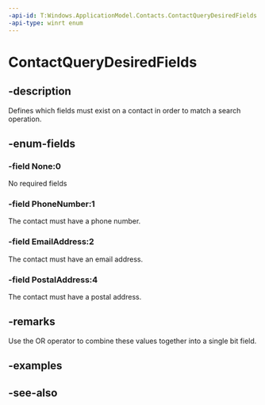 ```yaml
---
-api-id: T:Windows.ApplicationModel.Contacts.ContactQueryDesiredFields
-api-type: winrt enum
---
```


<!-- Enumeration syntax
public enum Windows.ApplicationModel.Contacts.ContactQueryDesiredFields : uint
-->

# ContactQueryDesiredFields

## -description
Defines which fields must exist on a contact in order to match a search operation.

## -enum-fields
### -field None:0
No required fields

### -field PhoneNumber:1
The contact must have a phone number.

### -field EmailAddress:2
The contact must have an email address.

### -field PostalAddress:4
The contact must have a postal address.


## -remarks
Use the OR operator to combine these values together into a single bit field.

## -examples

## -see-also